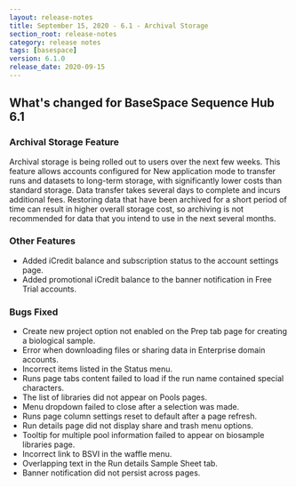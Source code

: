 ```yaml
---
layout: release-notes
title: September 15, 2020 - 6.1 - Archival Storage
section_root: release-notes
category: release notes
tags: [basespace]
version: 6.1.0
release_date: 2020-09-15
---
```


## What's changed for BaseSpace Sequence Hub 6.1

### Archival Storage Feature

Archival storage is being rolled out to users over the next few weeks. This feature allows accounts configured for New application mode to transfer runs and datasets to long-term storage, with significantly lower costs than standard storage. Data transfer takes several days to complete and incurs additional fees. Restoring data that have been archived for a short period of time can result in higher overall storage cost, so archiving is not recommended for data that you intend to use in the next several months.

### Other Features
 - Added iCredit balance and subscription status to the account settings page.
 - Added promotional iCredit balance to the banner notification in Free Trial accounts.

### Bugs Fixed
 - Create new project option not enabled on the Prep tab page for creating a biological sample.
 - Error when downloading files or sharing data in Enterprise domain accounts.
 - Incorrect items listed in the Status menu.
 - Runs page tabs content failed to load if the run name contained special characters.
 - The list of libraries did not appear on Pools pages.
 - Menu dropdown failed to close after a selection was made.
 - Runs page column settings reset to default after a page refresh.
 - Run details page did not display share and trash menu options.
 - Tooltip for multiple pool information failed to appear on biosample libraries page.
 - Incorrect link to BSVI in the waffle menu.
 - Overlapping text in the Run details Sample Sheet tab.
 - Banner notification did not persist across pages.